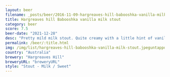 ```yaml
---
layout: beer
filename: _posts/beer/2016-11-09-hargreaves-hill-babooshka-vanilla-milk-stout.md
title: Hargreaves hill Babooshka vanilla milk stout
category: beer
score: 7.5
beer-date: "2021-12-28"
desc: "Pretty mild milk stout. Quite creamy with a little hint of vanilla"
permalink: /beer/:title.html
img: /img/list/hargreaves-hill-babooshka-vanilla-milk-stout.jpeguntappd: "https://untappd.com/b/hargreaves-hill-babooshka-vanilla-milk-stout/2684922"
country: "Australia"
brewery: "Hargreaves Hill"
breweryURL: "breweryURL"
style: "Stout - Milk / Sweet"
---
```

